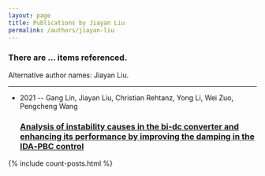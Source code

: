 ```yaml
---
layout: page
title: Publications by Jiayan Liu
permalink: /authors/jiayan-liu
---
```


<h3 id="number-posts">There are ... items referenced.</h3>
<p id='info-authors'>Alternative author names: Jiayan Liu.</p>
<hr />
<ul class="post-list">
<li><span class='post-meta'>2021 -- Gang Lin, Jiayan Liu, Christian Rehtanz, Yong Li, Wei Zuo, Pengcheng Wang</span><h3><a class='post-link' href="{{ site.baseurl }}/analysis-of-instability-causes-in-the-bi-dc-converter-and-enhancing-its-performance-by-improving-the-damping-in-the-ida-pbc-control">Analysis of instability causes in the bi‐dc converter and enhancing its performance by improving the damping in the IDA‐PBC control</a></h3></li>

</ul>
{% include count-posts.html %}
